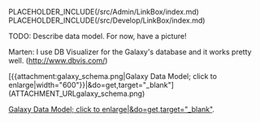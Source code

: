 PLACEHOLDER_INCLUDE(/src/Admin/LinkBox/index.md)
PLACEHOLDER_INCLUDE(/src/Develop/LinkBox/index.md)

TODO: Describe data model.  For now, have a picture!

Marten: I use DB Visualizer for the Galaxy's database and it works pretty well. (http://www.dbvis.com/)

<div class='center'>
[{{attachment:galaxy_schema.png|Galaxy Data Model; click to enlarge|width="600"}}|&do=get,target="_blank"](ATTACHMENT_URLgalaxy_schema.png)

[Galaxy Data Model; click to enlarge|&do=get,target="_blank"](ATTACHMENT_URLgalaxy_schema.png).
</div>
